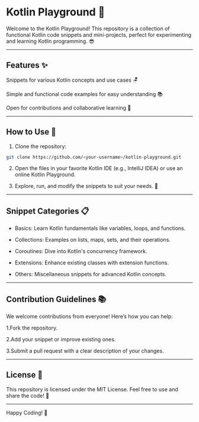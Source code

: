 # Kotlin Playground 🚀

Welcome to the Kotlin Playground! This repository is a collection of functional Kotlin code snippets and mini-projects, perfect for experimenting and learning Kotlin programming. 😎

---

## Features ✨

Snippets for various Kotlin concepts and use cases 🪑

Simple and functional code examples for easy understanding 📚

Open for contributions and collaborative learning 🙏

---

## How to Use 🔧

1. Clone the repository:

```bash
git clone https://github.com/<your-username>/kotlin-playground.git
```

2. Open the files in your favorite Kotlin IDE (e.g., IntelliJ IDEA) or use an online Kotlin Playground.

3. Explore, run, and modify the snippets to suit your needs. 🚀

---

## Snippet Categories 📋

- Basics: Learn Kotlin fundamentals like variables, loops, and functions.

- Collections: Examples on lists, maps, sets, and their operations.

- Coroutines: Dive into Kotlin's concurrency framework.

- Extensions: Enhance existing classes with extension functions.

- Others: Miscellaneous snippets for advanced Kotlin concepts.

---

## Contribution Guidelines 📚

We welcome contributions from everyone! Here’s how you can help:

1.Fork the repository.

2.Add your snippet or improve existing ones.

3.Submit a pull request with a clear description of your changes.

---

## License 📢

This repository is licensed under the MIT License. Feel free to use and share the code! 🙌

---

Happy Coding! 💚
